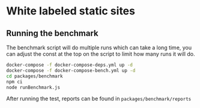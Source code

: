 # White labeled static sites


## Running the benchmark

The benchmark script will do multiple runs which can take a long time, you can adjust the const at the top on the script to limit how many runs it will do.

```sh
docker-compose -f docker-compose-deps.yml up -d
docker-compose -f docker-compose-bench.yml up -d
cd packages/benchmark
npm ci
node runBenchmark.js
```

After running the test, reports can be found in `packages/benchmark/reports`